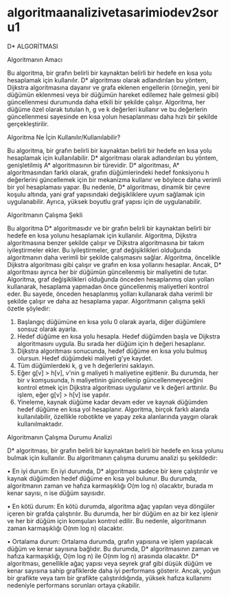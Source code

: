 # algoritmaanalizivetasarimiodev2soru1


D* ALGORİTMASI


Algoritmanın Amacı


Bu algoritma, bir grafın belirli bir kaynaktan belirli bir hedefe en kısa yolu hesaplamak için kullanılır. D* algoritması olarak adlandırılan bu yöntem, Dijkstra algoritmasına dayanır ve grafa eklenen engellerin (örneğin, yeni bir düğümün eklenmesi veya bir düğümün hareket edilemez hale gelmesi gibi) güncellenmesi durumunda daha etkili bir şekilde çalışır. Algoritma, her düğüme özel olarak tutulan h, g ve k değerleri kullanır ve bu değerlerin güncellenmesi sayesinde en kısa yolun hesaplanması daha hızlı bir şekilde gerçekleştirilir.


Algoritma Ne İçin Kullanılır/Kullanılabilir?


Bu algoritma, bir grafın belirli bir kaynaktan belirli bir hedefe en kısa yolu hesaplamak için kullanılabilir. D* algoritması olarak adlandırılan bu yöntem, genişletilmiş A* algoritmasının bir türevidir. D* algoritması, A* algoritmasından farklı olarak, grafın düğümlerindeki hedef fonksiyonu h değerlerini güncellemek için bir mekanizma kullanır ve böylece daha verimli bir yol hesaplaması yapar. Bu nedenle, D* algoritması, dinamik bir çevre koşulu altında, yani graf yapısındaki değişikliklere uyum sağlamak için uygulanabilir. Ayrıca, yüksek boyutlu graf yapısı için de uygulanabilir.


Algoritmanın Çalışma Şekli


Bu algoritma D* algoritmasıdır ve bir grafın belirli bir kaynaktan belirli bir hedefe en kısa yolunu hesaplamak için kullanılır. Algoritma, Dijkstra algoritmasına benzer şekilde çalışır ve Dijkstra algoritmasına bir takım iyileştirmeler ekler. Bu iyileştirmeler, graf değişiklikleri olduğunda algoritmanın daha verimli bir şekilde çalışmasını sağlar.
Algoritma, öncelikle Dijkstra algoritması gibi çalışır ve grafın en kısa yollarını hesaplar. Ancak, D* algoritması ayrıca her bir düğümün güncellenmiş bir maliyetini de tutar. Algoritma, graf değişiklikleri olduğunda önceden hesaplanmış olan yolları kullanarak, hesaplama yapmadan önce güncellenmiş maliyetleri kontrol eder. Bu sayede, önceden hesaplanmış yolları kullanarak daha verimli bir şekilde çalışır ve daha az hesaplama yapar.
Algoritmanın çalışma şekli özetle şöyledir:
1.	Başlangıç düğümüne en kısa yolu 0 olarak ayarla, diğer düğümlere sonsuz olarak ayarla.
2.	Hedef düğüme en kısa yolu hesapla. Hedef düğümden başla ve Dijkstra algoritmasını uygula. Bu sırada her düğüm için h değeri hesaplanır.
3.	Dijkstra algoritması sonucunda, hedef düğüme en kısa yolu bulmuş olursun. Hedef düğümdeki maliyeti g'ye kaydet.
4.	Tüm düğümlerdeki k, g ve h değerlerini saklayın.
5.	Eğer g[v] > h[v], v'nin g maliyeti h maliyetine eşitlenir. Bu durumda, her bir v komşusunda, h maliyetinin güncellenip güncellenmeyeceğini kontrol etmek için Dijkstra algoritması uygulanır ve k değeri arttırılır. Bu işlem, eğer g[v] > h[v] ise yapılır.
6.	Yineleme, kaynak düğüme kadar devam eder ve kaynak düğümden hedef düğüme en kısa yol hesaplanır.
Algoritma, birçok farklı alanda kullanılabilir, özellikle robotikte ve yapay zeka alanlarında yaygın olarak kullanılmaktadır.


Algoritmanın Çalışma Durumu Analizi 

D* algoritması, bir grafın belirli bir kaynaktan belirli bir hedefe en kısa yolunu bulmak için kullanılır. Bu algoritmanın çalışma durumu analizi şu şekildedir:

•	En iyi durum: En iyi durumda, D* algoritması sadece bir kere çalıştırılır ve kaynak düğümden hedef düğüme en kısa yol bulunur. Bu durumda, algoritmanın zaman ve hafıza karmaşıklığı O(m log n) olacaktır, burada m kenar sayısı, n ise düğüm sayısıdır.

•	En kötü durum: En kötü durumda, algoritma ağaç yapıları veya döngüler içeren bir grafda çalıştırılır. Bu durumda, her bir düğüm en az bir kez işlenir ve her bir düğüm için komşuları kontrol edilir. Bu nedenle, algoritmanın zaman karmaşıklığı O(nm log n) olacaktır.

•	Ortalama durum: Ortalama durumda, grafın yapısına ve işlem yapılacak düğüm ve kenar sayısına bağlıdır. Bu durumda, D* algoritmasının zaman ve hafıza karmaşıklığı, O(m log n) ile O(nm log n) arasında olacaktır.
D* algoritması, genellikle ağaç yapısı veya seyrek graf gibi düşük düğüm ve kenar sayısına sahip grafiklerde daha iyi performans gösterir. Ancak, yoğun bir grafikte veya tam bir grafikte çalıştırıldığında, yüksek hafıza kullanımı nedeniyle performans sorunları ortaya çıkabilir.


